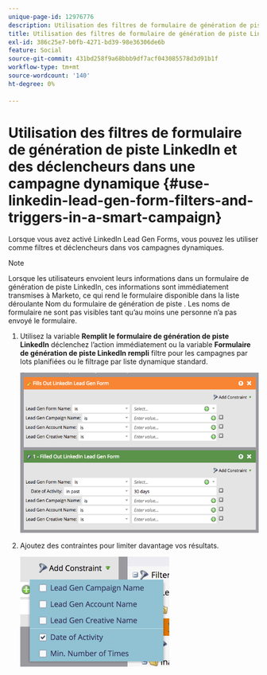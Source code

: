 ```yaml
---
unique-page-id: 12976776
description: Utilisation des filtres de formulaire de génération de piste LinkedIn et des déclencheurs dans une campagne dynamique - Documents Marketo - Documentation du produit
title: Utilisation des filtres de formulaire de génération de piste LinkedIn et des déclencheurs dans une campagne dynamique
exl-id: 386c25e7-b0fb-4271-bd39-98e36306de6b
feature: Social
source-git-commit: 431bd258f9a68bbb9df7acf043085578d3d91b1f
workflow-type: tm+mt
source-wordcount: '140'
ht-degree: 0%

---
```


# Utilisation des filtres de formulaire de génération de piste LinkedIn et des déclencheurs dans une campagne dynamique {#use-linkedin-lead-gen-form-filters-and-triggers-in-a-smart-campaign}

Lorsque vous avez activé LinkedIn Lead Gen Forms, vous pouvez les utiliser comme filtres et déclencheurs dans vos campagnes dynamiques.

>[!NOTE]
>
>Lorsque les utilisateurs envoient leurs informations dans un formulaire de génération de piste LinkedIn, ces informations sont immédiatement transmises à Marketo, ce qui rend le formulaire disponible dans la liste déroulante Nom du formulaire de génération de piste . Les noms de formulaire ne sont pas visibles tant qu’au moins une personne n’a pas envoyé le formulaire.

1. Utilisez la variable **Remplit le formulaire de génération de piste LinkedIn** déclenchez l’action immédiatement ou la variable **Formulaire de génération de piste LinkedIn rempli** filtre pour les campagnes par lots planifiées ou le filtrage par liste dynamique standard.

   ![](assets/screen-shot-2017-03-29-at-2.38.03-pm.png)

1. Ajoutez des contraintes pour limiter davantage vos résultats.

   ![](assets/lead-gen-constraints.png)
